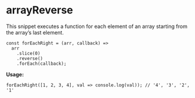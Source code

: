 # arrayReverse
This snippet executes a function for each element of an array starting from the array’s last element.

```
const forEachRight = (arr, callback) =>
  arr
    .slice(0)
    .reverse()
    .forEach(callback);
```

**Usage:**
```
forEachRight([1, 2, 3, 4], val => console.log(val)); // '4', '3', '2', '1'
```
